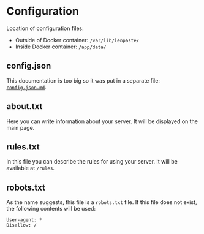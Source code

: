 # Configuration
Location of configuration files:
- Outside of Docker container: `/var/lib/lenpaste/`
- Inside Docker container: `/app/data/`

## config.json
This documentation is too big so it was put in a separate file: [`config.json.md`](https://github.com/lcomrade/lenpaste/blob/main/docs/self-hosting/config.json.md).

## about.txt
Here you can write information about your server.
It will be displayed on the main page.

## rules.txt
In this file you can describe the rules for using your server.
It will be available at `/rules`.

## robots.txt
As the name suggests, this file is a `robots.txt` file.
If this file does not exist, the following contents will be used:

```
User-agent: *
Disallow: /
```

